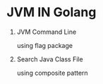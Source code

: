 # JVM IN Golang

1. JVM Command Line

    using flag package

2. Search Java Class File

    using composite pattern